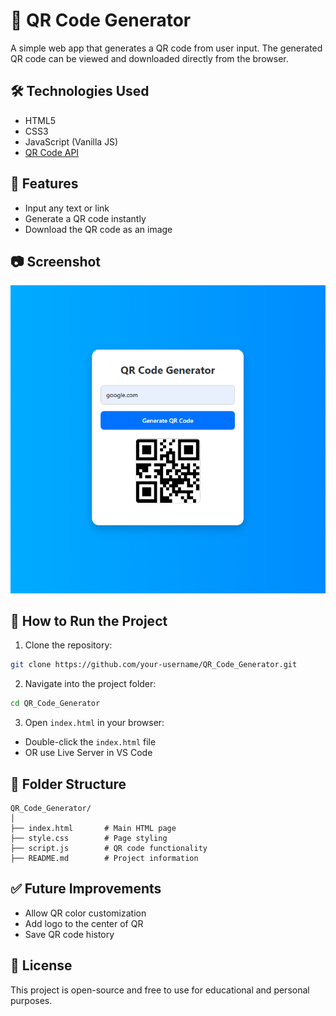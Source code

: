 # 📱 QR Code Generator

A simple web app that generates a QR code from user input. The generated QR code can be viewed and downloaded directly from the browser.

## 🛠 Technologies Used

- HTML5  
- CSS3  
- JavaScript (Vanilla JS)  
- [QR Code API](https://goqr.me/api/)

## 📌 Features

- Input any text or link  
- Generate a QR code instantly  
- Download the QR code as an image

## 📷 Screenshot

![QR Generator Preview](./screenshot.png) <!-- Replace or add your actual screenshot -->

## 🚀 How to Run the Project

1. Clone the repository:

```bash
git clone https://github.com/your-username/QR_Code_Generator.git
```

2. Navigate into the project folder:

```bash
cd QR_Code_Generator
```

3. Open `index.html` in your browser:

- Double-click the `index.html` file  
- OR use Live Server in VS Code

## 📁 Folder Structure

```
QR_Code_Generator/
│
├── index.html       # Main HTML page
├── style.css        # Page styling
├── script.js        # QR code functionality
├── README.md        # Project information
```

## ✅ Future Improvements

- Allow QR color customization  
- Add logo to the center of QR  
- Save QR code history

## 📄 License

This project is open-source and free to use for educational and personal purposes.
